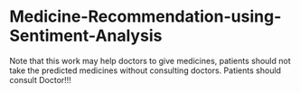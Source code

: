 # Medicine-Recommendation-using-Sentiment-Analysis
Note that this work may help doctors to give medicines, patients should not take the predicted medicines without consulting doctors. Patients should consult Doctor!!!

